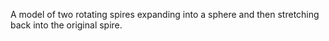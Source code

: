 A model of two rotating spires expanding into a sphere and then stretching back into the original spire.